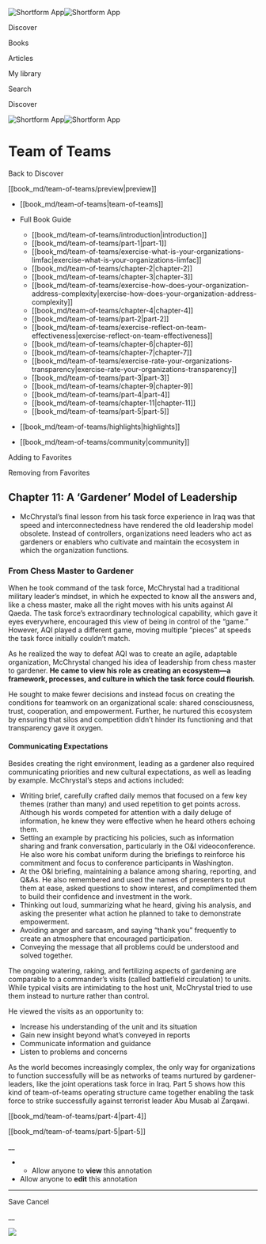 ![Shortform App](/img/logo.36a2399e.svg)![Shortform App](/img/logo-dark.70c1b072.svg)

Discover

Books

Articles

My library

Search

Discover

![Shortform App](/img/logo.36a2399e.svg)![Shortform App](/img/logo-dark.70c1b072.svg)

# Team of Teams

Back to Discover

[[book_md/team-of-teams/preview|preview]]

  * [[book_md/team-of-teams|team-of-teams]]
  * Full Book Guide

    * [[book_md/team-of-teams/introduction|introduction]]
    * [[book_md/team-of-teams/part-1|part-1]]
    * [[book_md/team-of-teams/exercise-what-is-your-organizations-limfac|exercise-what-is-your-organizations-limfac]]
    * [[book_md/team-of-teams/chapter-2|chapter-2]]
    * [[book_md/team-of-teams/chapter-3|chapter-3]]
    * [[book_md/team-of-teams/exercise-how-does-your-organization-address-complexity|exercise-how-does-your-organization-address-complexity]]
    * [[book_md/team-of-teams/chapter-4|chapter-4]]
    * [[book_md/team-of-teams/part-2|part-2]]
    * [[book_md/team-of-teams/exercise-reflect-on-team-effectiveness|exercise-reflect-on-team-effectiveness]]
    * [[book_md/team-of-teams/chapter-6|chapter-6]]
    * [[book_md/team-of-teams/chapter-7|chapter-7]]
    * [[book_md/team-of-teams/exercise-rate-your-organizations-transparency|exercise-rate-your-organizations-transparency]]
    * [[book_md/team-of-teams/part-3|part-3]]
    * [[book_md/team-of-teams/chapter-9|chapter-9]]
    * [[book_md/team-of-teams/part-4|part-4]]
    * [[book_md/team-of-teams/chapter-11|chapter-11]]
    * [[book_md/team-of-teams/part-5|part-5]]
  * [[book_md/team-of-teams/highlights|highlights]]
  * [[book_md/team-of-teams/community|community]]



Adding to Favorites 

Removing from Favorites 

## Chapter 11: A ‘Gardener’ Model of Leadership

  * McChrystal’s final lesson from his task force experience in Iraq was that speed and interconnectedness have rendered the old leadership model obsolete. Instead of controllers, organizations need leaders who act as gardeners or enablers who cultivate and maintain the ecosystem in which the organization functions.



### From Chess Master to Gardener

When he took command of the task force, McChrystal had a traditional military leader’s mindset, in which he expected to know all the answers and, like a chess master, make all the right moves with his units against Al Qaeda. The task force’s extraordinary technological capability, which gave it eyes everywhere, encouraged this view of being in control of the “game.” However, AQI played a different game, moving multiple “pieces” at speeds the task force initially couldn’t match.

As he realized the way to defeat AQI was to create an agile, adaptable organization, McChrystal changed his idea of leadership from chess master to gardener. **He came to view his role as creating an ecosystem—a framework, processes, and culture in which the task force could flourish.**

He sought to make fewer decisions and instead focus on creating the conditions for teamwork on an organizational scale: shared consciousness, trust, cooperation, and empowerment. Further, he nurtured this ecosystem by ensuring that silos and competition didn’t hinder its functioning and that transparency gave it oxygen.

#### Communicating Expectations

Besides creating the right environment, leading as a gardener also required communicating priorities and new cultural expectations, as well as leading by example. McChrystal’s steps and actions included:

  * Writing brief, carefully crafted daily memos that focused on a few key themes (rather than many) and used repetition to get points across. Although his words competed for attention with a daily deluge of information, he knew they were effective when he heard others echoing them.
  * Setting an example by practicing his policies, such as information sharing and frank conversation, particularly in the O&I videoconference. He also wore his combat uniform during the briefings to reinforce his commitment and focus to conference participants in Washington.
  * At the O&I briefing, maintaining a balance among sharing, reporting, and Q&As. He also remembered and used the names of presenters to put them at ease, asked questions to show interest, and complimented them to build their confidence and investment in the work.
  * Thinking out loud, summarizing what he heard, giving his analysis, and asking the presenter what action he planned to take to demonstrate empowerment.
  * Avoiding anger and sarcasm, and saying “thank you” frequently to create an atmosphere that encouraged participation.
  * Conveying the message that all problems could be understood and solved together.



The ongoing watering, raking, and fertilizing aspects of gardening are comparable to a commander’s visits (called battlefield circulation) to units. While typical visits are intimidating to the host unit, McChrystal tried to use them instead to nurture rather than control.

He viewed the visits as an opportunity to:

  * Increase his understanding of the unit and its situation
  * Gain new insight beyond what’s conveyed in reports
  * Communicate information and guidance
  * Listen to problems and concerns



As the world becomes increasingly complex, the only way for organizations to function successfully will be as networks of teams nurtured by gardener-leaders, like the joint operations task force in Iraq. Part 5 shows how this kind of team-of-teams operating structure came together enabling the task force to strike successfully against terrorist leader Abu Musab al Zarqawi.

[[book_md/team-of-teams/part-4|part-4]]

[[book_md/team-of-teams/part-5|part-5]]

__

  *   * Allow anyone to **view** this annotation
  * Allow anyone to **edit** this annotation



* * *

Save Cancel

__




![](https://bat.bing.com/action/0?ti=56018282&Ver=2&mid=90b0d56c-fb37-48e7-8fcd-d8cb255bb070&sid=f30c5e70639211ee87d33f0876d93783&vid=f30c9700639211eeb3a75d830392c94f&vids=0&msclkid=N&pi=0&lg=en-US&sw=800&sh=600&sc=24&nwd=1&tl=Shortform%20%7C%20Team%20of%20Teams&p=https%3A%2F%2Fwww.shortform.com%2Fapp%2Fbook%2Fteam-of-teams%2Fchapter-11&r=&lt=1047&evt=pageLoad&sv=1&rn=360805)
